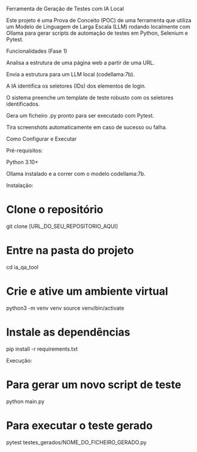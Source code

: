 Ferramenta de Geração de Testes com IA Local

Este projeto é uma Prova de Conceito (POC) de uma ferramenta que utiliza um Modelo de Linguagem de Larga Escala (LLM) rodando localmente com Ollama para gerar scripts de automação de testes em Python, Selenium e Pytest.

Funcionalidades (Fase 1)

Analisa a estrutura de uma página web a partir de uma URL.

Envia a estrutura para um LLM local (codellama:7b).

A IA identifica os seletores (IDs) dos elementos de login.

O sistema preenche um template de teste robusto com os seletores identificados.

Gera um ficheiro .py pronto para ser executado com Pytest.

Tira screenshots automaticamente em caso de sucesso ou falha.

Como Configurar e Executar

Pré-requisitos:

Python 3.10+

Ollama instalado e a correr com o modelo codellama:7b.

Instalação:

# Clone o repositório
git clone [URL_DO_SEU_REPOSITORIO_AQUI]

# Entre na pasta do projeto
cd ia_qa_tool

# Crie e ative um ambiente virtual
python3 -m venv venv
source venv/bin/activate

# Instale as dependências
pip install -r requirements.txt


Execução:

# Para gerar um novo script de teste
python main.py

# Para executar o teste gerado
pytest testes_gerados/NOME_DO_FICHEIRO_GERADO.py